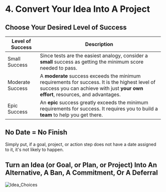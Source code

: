 # 4. Convert Your Idea Into A Project

## Choose Your Desired Level of Success

| Level of Success | Description |
| -- | -- |
| Small Success | Since tests are the easiest analogy, consider a **small** success as getting the minimum score needed to pass. |
| Moderate Success | A **moderate** success exceeds the minimum requirements for success. It is the highest level of success you can achieve with just **your own effort**, resources, and advantages. |
| Epic Success | An **epic** success greatly exceeds the minimum requirements for success. It requires you to build a **team** to help you get there. |

## No Date = No Finish

Simply put, if a goal, project, or action step does not have a date assigned to it, it's not likely to happen.

## Turn an Idea (or Goal, or Plan, or Project) Into An Alternative, A Ban, A Commitment, Or A Deferral

![Idea_Choices](https://github.com/vanHeemstraSystems/start-finishing-security-controls/assets/1499433/c8edafcf-24af-4064-9d58-b46b341802a9)

